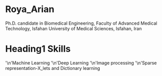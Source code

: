 # Roya_Arian
Ph.D. candidate in Biomedical Engineering, Faculty of Advanced Medical Technology, Isfahan University of Medical Sciences, Isfahan, Iran
# Heading1 Skills
'\n'Machine Learning
'\n'Deep Learning
'\n'Image processing
'\n'Sparse representation-X_lets and Dictionary learning
